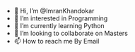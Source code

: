 - 👋 Hi, I’m @ImranKhandokar
- 👀 I’m interested in Programming 
- 🌱 I’m currently learning Python
- 💞️ I’m looking to collaborate on Masters 
- 📫 How to reach me By Email 

<!---
ImranKhandokar/ImranKhandokar is a ✨ special ✨ repository because its `README.md` (this file) appears on your GitHub profile.
You can click the Preview link to take a look at your changes.
--->
